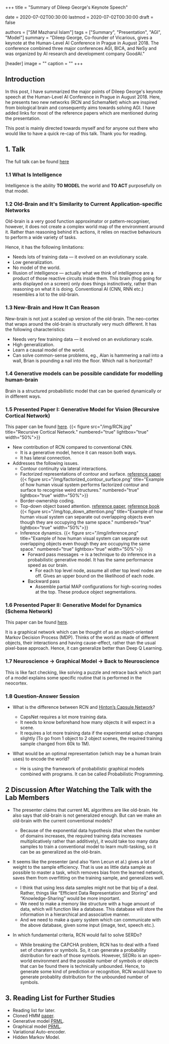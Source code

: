 +++
title = "Summary of Dileep George's Keynote Speech"

date = 2020-07-02T00:30:00
lastmod = 2020-07-02T00:30:00
draft = false

authors = ["SM Mazharul Islam"]
tags = ["Summary", "Presentation", "AGI", "Model"]
summary = "Dileep George, Co-founder of Vicarious, gives a keynote at the Human-Level AI Conference in Prague in August 2018. The conference combined three major conferences AGI, BICA, and NeSy and was organized by AI research and development company GoodAI." 

[header]
image = ""
caption = ""
+++

## Introduction

In this post, I have summarized the major points of Dileep George's keynote speech at the Human-Level AI Conference in Prague in August 2018. Here, he presents two new networks (RCN and SchemaNet) which are inspired from biological brain and consequently aims towards solving AGI. I have added links for most of the reference papers which are mentioned during the presentation.

This post is mainly directed towards myself and for anyone out there who would like to have a quick re-cap of this talk. Thank you for reading.


## 1. Talk

The full talk can be found [here](https://www.youtube.com/watch?v=8nDjROcLAh0)


### 1.1 What Is Intelligence

Intelligence is the ability **TO MODEL** the world and **TO ACT** purposefully on that model.


### 1.2 Old-Brain and It's Similarity to Current Application-specific Networks

Old-brain is a very good function approximator or pattern-recogniser, however, it does not create a complex world map of the environment around it. Rather than reasoning behind it’s actions, it relies on reactive behaviours to perform a wide variety of tasks.

Hence, it has the following limitations:
- Needs lots of training data — it evolved on an evolutionary scale.
- Low generalization.
- No model of the world.
- Illusion of intelligence — actually what we think of intelligence are a product of those reactive circuits inside them. This brain (frog going for ants displayed on a screen) only does things instinctively, rather than reasoning on what it is doing.
Conventional AI (CNN, RNN etc.) resembles a lot to the old-brain.


### 1.3 New-Brain and How It Can Reason

New-brain is not just a scaled up version of the old-brain. The neo-cortex that wraps around the old-brain is structurally very much different.
It has the following characteristics:
- Needs very few training data — it evolved on an evolutionary scale.
- High generalization.
- Learn a causal model of the world.
- Can solve common-sense problems, eg., Alan is hammering a nail into a wall, Brian is pounding a nail into the floor. Which nail is horizontal?


### 1.4 Generative models can be possible candidate for modelling human-brain

Brain is a structured probabilistic model that can be queried dynamically or in different ways.


### 1.5 Presented Paper I: Generative Model for Vision (Recursive Cortical Network) 

This paper can be found [here](https://science.sciencemag.org/content/358/6368/eaag2612).
{{< figure src="/img/RCN.jpg" title="Recursive Cortical Network." numbered="true" lightbox="true" width="50%">}}

- New contribution of RCN compared to conventional CNN.
    - It is a generative model, hence it can reason both ways.
    - It has lateral connection.
- Addresses the following issues.
    - Contour continuity via lateral interactions.
    - Factorized representations of contour and surface. [reference paper](https://www.sciencedirect.com/science/article/abs/pii/0166223688901300)
    {{< figure src="/img/factorized_contour_surface.png" title="Example of how human visual system performs factorized contour and surface to recognise weird structures." numbered="true" lightbox="true" width="50%">}}
    - Border-ownership coding.
    - Top-down object based attention. [reference paper](https://pubmed.ncbi.nlm.nih.gov/12744972/), [reference book](https://mitpress.mit.edu/books/computational-perspective-visual-attention)
    {{< figure src="/img/top_down_attention.png" title="Example of how human visual system can separate out overlapping objects even though they are occupying the same space." numbered="true" lightbox="true" width="50%">}}
    - Inference dynamics.
    {{< figure src="/img/inference.png" title="Example of how human visual system can separate out overlapping objects even though they are occupying the same space." numbered="true" lightbox="true" width="50%">}}
        - Forward pass messages -> is a technique to do inference in a probabilistic generative model. It has the same performance speed as our brain.
            - For each top level node, assume all other top level nodes are off. Gives an upper bound on the likelihood of each node.
        - Backward pass
            - Assemble partial MAP configurations for high-scoring nodes at the top. These produce object segmentations.


### 1.6 Presented Paper II: Generative Model for Dynamics (Schema Network)

This paper can be found [here](https://arxiv.org/abs/1706.04317).

It is a graphical network which can be thought of as an object-oriented Markov Decision Process (MDP).
Thinks of the world as made of different objects, their interactions and having cause-effect, rather than the usual pixel-base approach. Hence, it can generalize better than Deep Q Learning.

### 1.7 Neuroscience -> Graphical Model -> Back to Neuroscience 

This is like fact checking, like solving a puzzle and retrace back which part of a model explains some specific routine that is performed in the neocortex.


### 1.8 Question-Answer Session

- What is the difference between RCN and [Hinton’s Capsule Network](https://arxiv.org/abs/1710.09829)?
    - CapsNet requires a lot more training data.
    - It needs to know beforehand how many objects it will expect in a scene.
    - It requires a lot more training data if the experimental setup changes slightly (To go from 1 object to 2 object scenes, the required training sample changed from 60k to 1M).

- What would be an optimal representation (which may be a human brain uses) to encode the world?
    - He is using the framework of probabilistic graphical models combined with programs. It can be called Probabilistic Programming.


## 2 Discussion After Watching the Talk with the Lab Members

- The presenter claims that current ML algorithms are like old-brain. He also says that old-brain is not generalized enough. But can we make an old-brain with the current conventional models?
    - Because of the exponential data hypothesis (that when the number of domains increases, the required training data increases multiplicatively rather than additively), it would take too many data samples to train a conventional model to learn multi-tasking, so it can be as generalized as the old-brain.

- It seems like the presenter (and also Yann Lecun et al.) gives a lot of weight to the sample efficiency. That is use as little data sample as possible to master a task, which removes bias from the learned network, saves them from overfitting on the training sample, and generalizes well.
    - I think that using less data samples might not be that big of a deal. Rather, things like “Efficient Data Representation and Storing” and “Knowledge-Sharing” would be more important.
    - We need to make a memory like structure with a huge amount of data, which will function like a database. This database will store the information in a hierarchical and associative manner.
    - And we need to make a query system which can communicate with the above database, given some input (image, text, speech etc.).

- In which fundamental criteria, RCN would fail to solve SERDo?
    - While breaking the CAPCHA problem, RCN has to deal with a fixed set of charaters or symbols. So, it can generate a probability distribution for each of those symbols. However, SEDRo is an open-world environment and the possible number of symbols or objects that can be found there is technically unbounded. Hence, to generate some kind of prediction or recognition, RCN would have to generate probablity distribution for the unbounded number of symbols.



## 3. Reading List for Further Studies

- Reading list for later.
- Cloned HMM [paper](https://arxiv.org/abs/1905.00507).
- Generative model [PRML](https://www.microsoft.com/en-us/research/uploads/prod/2006/01/Bishop-Pattern-Recognition-and-Machine-Learning-2006.pdf).
- Graphical model [PRML](https://www.microsoft.com/en-us/research/uploads/prod/2006/01/Bishop-Pattern-Recognition-and-Machine-Learning-2006.pdf).
- Variational Auto-encoder.
- Hidden Markov Model.
